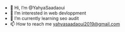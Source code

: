 - 👋 Hi, I’m @YahyaSaadaoui
- 👀 I’m interested in web devloppment
- 🌱 I’m currently learning seo audit
- 📫 How to reach me yahyasaadaoui2019@gmail.com

<!---
YahyaSaadaoui/YahyaSaadaoui is a ✨ special ✨ repository because its `README.md` (this file) appears on your GitHub profile.
You can click the Preview link to take a look at your changes.
--->
